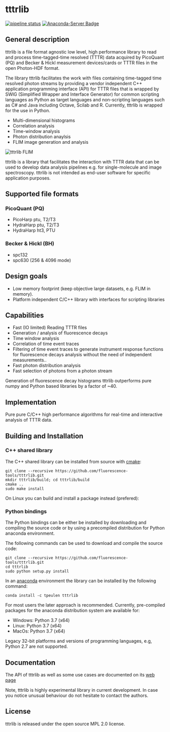# tttrlib

[![pipeline status](https://gitlab.peulen.xyz/tpeulen/tttrlib/badges/master/pipeline.svg)](https://gitlab.peulen.xyz/tpeulen/tttrlib/badges/master/pipeline.svg)
[![Anaconda-Server Badge](https://anaconda.org/tpeulen/tttrlib/badges/installer/conda.svg)](https://anaconda.org/tpeulen/tttrlib)

## General description

tttrlib is a file format agnostic low level, high performance library to
read and process time-tagged-time resolved (TTTR) data acquired by
PicoQuant (PQ) and Becker & Hickl measurement devices/cards or TTTR
files in the open Photon-HDF format.

The library tttrlib facilitates the work with files containing
time-tagged time resolved photon streams by providing
a vendor independent C++ application programming interface (API)
for TTTR files that is wrapped by SWIG (Simplified Wrapper and Interface
Generator) for common scripting languages as Python as target languages
and non-scripting languages such as C# and Java including Octave,
Scilab and R. Currently, tttrlib is wrapped for the use in Python.

* Multi-dimensional histograms
* Correlation analysis
* Time-window analysis
* Photon distribution anaylsis
* FLIM image generation and analysis

![tttrlib FLIM][3]

tttrlib is a library that facilitates the interaction with TTTR data that can be
used to develop data analysis pipelines e.g. for single-molecule and image
spectroscopy. tttrlib is not intended as end-user software for specific application
purposes.  

## Supported file formats

### PicoQuant (PQ)

* PicoHarp ptu, T2/T3
* HydraHarp ptu, T2/T3
* HydraHarp ht3, PTU

### Becker & Hickl (BH)

* spc132
* spc630 (256 & 4096 mode)

## Design goals

* Low memory footprint (keep objective large datasets, e.g.  FLIM in memory).
* Platform independent C/C++ library with interfaces for scripting libraries

## Capabilities

* Fast (IO limited) Reading TTTR files
* Generation / analysis of fluorescence decays
* Time window analysis
* Correlation of time event traces
* Filtering of time event traces to generate instrument response functions for fluorescence decays analysis without the need of independent measurements..
* Fast photon distribution analysis
* Fast selection of photons from a photon stream

Generation of fluorescence decay histograms tttrlib outperforms pure numpy and Python based
libraries by a factor of ~40.

## Implementation

Pure pure C/C++ high performance algorithms for real-time and interactive
analysis of TTTR data.

## Building and Installation

### C++ shared library

The C++ shared library can be installed from source with [cmake](https://cmake.org/):

```console
git clone --recursive https://github.com/fluorescence-tools/tttrlib.git
mkdir tttrlib/build; cd tttrlib/build
cmake ..
sudo make install
```

On Linux you can build and install a package instead (prefered):

### Python bindings

The Python bindings can be either be installed by downloading and compiling the source code or by using a
precompiled distribution for Python anaconda environment.

The following commands can be used to download and compile the source code:

```console
git clone --recursive https://github.com/fluorescence-tools/tttrlib.git
cd tttrlib
sudo python setup.py install
```

In an [anaconda](https://www.anaconda.com/) environment the library can
be installed by the following command:

```console
conda install -c tpeulen tttrlib
```

For most users the later approach is recommended. Currently, pre-compiled
packages for the anaconda distribution system are available for:

* Windows: Python 3.7 (x64)
* Linux: Python 3.7 (x64)
* MacOs: Python 3.7 (x64)

Legacy 32-bit platforms and versions of programming languages, e.g, Python 2.7
are not supported.

## Documentation

The API of tttrlib as well as some use cases are documented
on its [web page](https://docs.peulen.xyz/tttrlib)

Note, tttrlib is highly experimental library in current development. In
case you notice unusual behaviour do not hesitate to contact the authors.

## License

tttrlib is released under the open source MPL 2.0 license.

[3]: https://docs.peulen.xyz/tttrlib/_images/sphx_glr_plot_imaging_representations_001.png "tttrlib FLIM"
